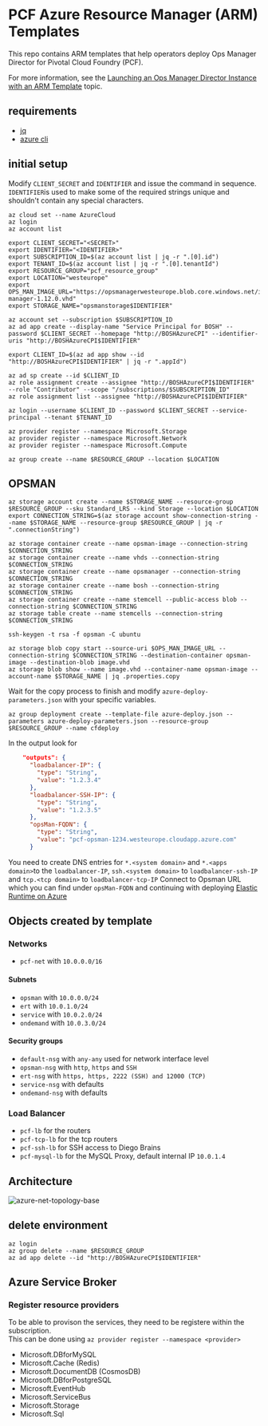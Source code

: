 # PCF Azure Resource Manager (ARM) Templates

This repo contains ARM templates that help operators deploy Ops Manager Director for Pivotal Cloud Foundry (PCF). 

For more information, see the [Launching an Ops Manager Director Instance with an ARM Template](https://docs.pivotal.io/pivotalcf/customizing/azure-arm-template.html) topic.

## requirements

* [jq](https://stedolan.github.io/jq/)
* [azure cli](https://github.com/Azure/azure-cli)

## initial setup

Modify `CLIENT_SECRET` and `IDENTIFIER` and issue the command in sequence.
`IDENTIFIER`is used to make some of the required strings unique and shouldn't contain any special characters.

```
az cloud set --name AzureCloud
az login
az account list

export CLIENT_SECRET="<SECRET>"
export IDENTIFIER="<IDENTIFIER>"
export SUBSCRIPTION_ID=$(az account list | jq -r ".[0].id")
export TENANT_ID=$(az account list | jq -r ".[0].tenantId")
export RESOURCE_GROUP="pcf_resource_group"
export LOCATION="westeurope"
export OPS_MAN_IMAGE_URL="https://opsmanagerwesteurope.blob.core.windows.net/images/ops-manager-1.12.0.vhd"
export STORAGE_NAME="opsmanstorage$IDENTIFIER"

az account set --subscription $SUBSCRIPTION_ID
az ad app create --display-name "Service Principal for BOSH" --password $CLIENT_SECRET --homepage "http://BOSHAzureCPI" --identifier-uris "http://BOSHAzureCPI$IDENTIFIER"

export CLIENT_ID=$(az ad app show --id "http://BOSHAzureCPI$IDENTIFIER" | jq -r ".appId")

az ad sp create --id $CLIENT_ID
az role assignment create --assignee "http://BOSHAzureCPI$IDENTIFIER" --role "Contributor" --scope "/subscriptions/$SUBSCRIPTION_ID"
az role assignment list --assignee "http://BOSHAzureCPI$IDENTIFIER"

az login --username $CLIENT_ID --password $CLIENT_SECRET --service-principal --tenant $TENANT_ID

az provider register --namespace Microsoft.Storage
az provider register --namespace Microsoft.Network
az provider register --namespace Microsoft.Compute

az group create --name $RESOURCE_GROUP --location $LOCATION
```

## OPSMAN
```
az storage account create --name $STORAGE_NAME --resource-group $RESOURCE_GROUP --sku Standard_LRS --kind Storage --location $LOCATION
export CONNECTION_STRING=$(az storage account show-connection-string --name $STORAGE_NAME --resource-group $RESOURCE_GROUP | jq -r ".connectionString")

az storage container create --name opsman-image --connection-string $CONNECTION_STRING
az storage container create --name vhds --connection-string $CONNECTION_STRING
az storage container create --name opsmanager --connection-string $CONNECTION_STRING
az storage container create --name bosh --connection-string $CONNECTION_STRING
az storage container create --name stemcell --public-access blob --connection-string $CONNECTION_STRING
az storage table create --name stemcells --connection-string $CONNECTION_STRING

ssh-keygen -t rsa -f opsman -C ubuntu

az storage blob copy start --source-uri $OPS_MAN_IMAGE_URL --connection-string $CONNECTION_STRING --destination-container opsman-image --destination-blob image.vhd 
az storage blob show --name image.vhd --container-name opsman-image --account-name $STORAGE_NAME | jq .properties.copy
```

Wait for the copy process to finish and modify `azure-deploy-parameters.json` with your specific variables.

```
az group deployment create --template-file azure-deploy.json --parameters azure-deploy-parameters.json --resource-group $RESOURCE_GROUP --name cfdeploy
```
In the output look for 
```JSON
    "outputs": {
      "loadbalancer-IP": {
        "type": "String",
        "value": "1.2.3.4"
      },
      "loadbalancer-SSH-IP": {
        "type": "String",
        "value": "1.2.3.5"
      },
      "opsMan-FQDN": {
        "type": "String",
        "value": "pcf-opsman-1234.westeurope.cloudapp.azure.com"
      }
```
You need to create DNS entries for `*.<system domain>` and `*.<apps domain>`to the `loadbalancer-IP`, `ssh.<system domain>` to `loadbalancer-ssh-IP` and `tcp.<tcp domain>` to `loadbalancer-tcp-IP`
Connect to Opsman URL which you can find under `opsMan-FQDN` and continuing with deploying [Elastic Runtime on Azure](https://docs.pivotal.io/pivotalcf/customizing/azure-er-config.html)

## Objects created by template

### Networks
* `pcf-net` with `10.0.0.0/16`

#### Subnets
* `opsman` with `10.0.0.0/24`
* `ert` with `10.0.1.0/24`
* `service` with `10.0.2.0/24`
* `ondemand` with `10.0.3.0/24`

#### Security groups
* `default-nsg` with `any-any` used for network interface level
* `opsman-nsg` with `http`, `https` and `SSH`
* `ert-nsg` with `https, https, 2222 (SSH) and 12000 (TCP)`
* `service-nsg` with defaults
* `ondemand-nsg` with defaults

### Load Balancer
* `pcf-lb` for the routers
* `pcf-tcp-lb` for the tcp routers
* `pcf-ssh-lb` for SSH access to Diego Brains
* `pcf-mysql-lb` for the MySQL Proxy, default internal IP `10.0.1.4`

## Architecture
![azure-net-topology-base](https://docs.pivotal.io/pivotalcf/1-12/refarch/images/azure-net-topology-base.png)

## delete environment
```
az login
az group delete --name $RESOURCE_GROUP
az ad app delete --id "http://BOSHAzureCPI$IDENTIFIER"
```
## Azure Service Broker

### Register resource providers
To be able to provison the services, they need to be registere within the subscription.  
This can be done using `az provider register --namespace <provider>`  

* Microsoft.DBforMySQL
* Microsoft.Cache (Redis)
* Microsoft.DocumentDB (CosmosDB)
* Microsoft.DBforPostgreSQL
* Microsoft.EventHub
* Microsoft.ServiceBus
* Microsoft.Storage
* Microsoft.Sql

